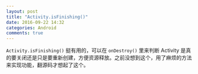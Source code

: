 ```yaml
---
layout: post
title: "Activity.isFinishing()"
date: 2016-09-22 14:32
categories: Android
comments: true
---
```


`Activity.isFinishing()` 挺有用的，可以在 `onDestroy()` 里来判断 Activity 是真的要关闭还是只是要重新创建，方便资源释放。之前没想到这个，用了麻烦的方法来实现功能，翻源码才想起了这个。

